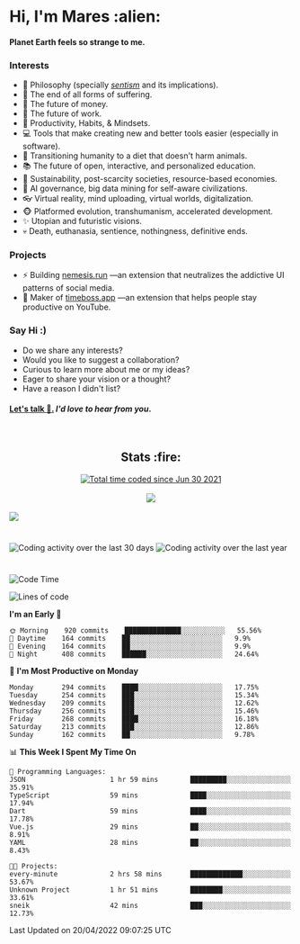 <h1>Hi, I'm Mares :alien:</h1>

#### Planet Earth feels so strange to me.

### **Interests**

- 🌊 Philosophy (specially [_sentism_][sentismmedium] and its implications).
- 🎯 The end of all forms of suffering.
- 💸 The future of money.
- 💼 The future of work.
- 🧠 Productivity, Habits, & Mindsets.
- 💻 Tools that make creating new and better tools easier (especially in software).
- 🥗 Transitioning humanity to a diet that doesn't harm animals.
- 📚 The future of open, interactive, and personalized education.
- 🌱 Sustainability, post-scarcity societies, resource-based economies.
- 🤖 AI governance, big data mining for self-aware civilizations.
- 👓 Virtual reality, mind uploading, virtual worlds, digitalization.
- 🐵 Platformed evolution, transhumanism, accelerated development.
- ✨ Utopian and futuristic visions.
- 💀 Death, euthanasia, sentience, nothingness, definitive ends.


### **Projects**

- ⚡ Building [nemesis.run](https://nemesis.run) —an extension that neutralizes the addictive UI patterns of social media.
- 💎 Maker of [timeboss.app](https://timeboss.app) —an extension that helps people stay productive on YouTube.


### **Say Hi :)**

- Do we share any interests?
- Would you like to suggest a collaboration?
- Curious to learn more about me or my ideas?
- Eager to share your vision or a thought?
- Have a reason I didn't list?

#### [Let's talk :wave:.](mailto:mareszhar@gmail.com) _I'd love to hear from you_.

[sentismmedium]: https://medium.com/@mareszhar/born-a-prisoner-a-reflection-about-life-its-struggles-and-a-plan-to-escape-d8566ce9b026

<br>

<h2 align="center">Stats :fire:</h2>

<div align="center">
  <a href="https://wakatime.com/@cfdc0e0d-4860-4b62-9ff0-cb659185525e">
    <img src="https://wakatime.com/badge/user/cfdc0e0d-4860-4b62-9ff0-cb659185525e.svg" alt="Total time coded since Jun 30 2021" />
  </a>
</div>

<br>

<!-- 
Add or remove this: 
&dates=B1AAB3FF 
...or this...
&date_format=M%20j%5B%2C%20Y%5D
from the *streak stats URL below* if they get bugged and aren't updating: 
-->

<div align="center">
  <img src="https://github-readme-streak-stats.herokuapp.com?user=mareszhar&theme=black-ice&hide_border=true&stroke=FFFFFF15&ring=DF8FFE&fire=DF8FFE&currStreakLabel=DF8FFE&background=1A232A&currStreakNum=86FFAB&dates=B1AAB3FF&date_format=M%20j%5B%2C%20Y%5D">
</div>

<br>

<img src="https://activity-graph.herokuapp.com/graph?username=mareszhar&theme=nord&bg_color=00000000&color=979797&line=DF8FFE&point=00000000&area=true&hide_border=true">

<br>

<h1></h1>

<img src="https://wakatime.com/share/@mares/5df0ff02-9c79-41b4-b540-51dc9c65a57b.svg" alt="Coding activity over the last 30 days" />
<img src="https://wakatime.com/share/@mares/ea89ba71-f374-40af-930c-e0655909fe37.svg" alt="Coding activity over the last year" />

<h1></h1>

<!--START_SECTION:waka-->
![Code Time](http://img.shields.io/badge/Code%20Time-515%20hrs%2048%20mins-blue)

![Lines of code](https://img.shields.io/badge/From%20Hello%20World%20I%27ve%20Written-132%20Thousand%20lines%20of%20code-blue)

**I'm an Early 🐤** 

```text
🌞 Morning    920 commits    ██████████████░░░░░░░░░░░   55.56% 
🌆 Daytime    164 commits    ██░░░░░░░░░░░░░░░░░░░░░░░   9.9% 
🌃 Evening    164 commits    ██░░░░░░░░░░░░░░░░░░░░░░░   9.9% 
🌙 Night      408 commits    ██████░░░░░░░░░░░░░░░░░░░   24.64%

```
📅 **I'm Most Productive on Monday** 

```text
Monday       294 commits    ████░░░░░░░░░░░░░░░░░░░░░   17.75% 
Tuesday      254 commits    ███░░░░░░░░░░░░░░░░░░░░░░   15.34% 
Wednesday    209 commits    ███░░░░░░░░░░░░░░░░░░░░░░   12.62% 
Thursday     256 commits    ███░░░░░░░░░░░░░░░░░░░░░░   15.46% 
Friday       268 commits    ████░░░░░░░░░░░░░░░░░░░░░   16.18% 
Saturday     213 commits    ███░░░░░░░░░░░░░░░░░░░░░░   12.86% 
Sunday       162 commits    ██░░░░░░░░░░░░░░░░░░░░░░░   9.78%

```


📊 **This Week I Spent My Time On** 

```text
💬 Programming Languages: 
JSON                     1 hr 59 mins        █████████░░░░░░░░░░░░░░░░   35.91% 
TypeScript               59 mins             ████░░░░░░░░░░░░░░░░░░░░░   17.94% 
Dart                     59 mins             ████░░░░░░░░░░░░░░░░░░░░░   17.78% 
Vue.js                   29 mins             ██░░░░░░░░░░░░░░░░░░░░░░░   8.91% 
YAML                     28 mins             ██░░░░░░░░░░░░░░░░░░░░░░░   8.43%

🐱‍💻 Projects: 
every-minute             2 hrs 58 mins       █████████████░░░░░░░░░░░░   53.67% 
Unknown Project          1 hr 51 mins        ████████░░░░░░░░░░░░░░░░░   33.61% 
sneik                    42 mins             ███░░░░░░░░░░░░░░░░░░░░░░   12.73%

```


 Last Updated on 20/04/2022 09:07:25 UTC
<!--END_SECTION:waka-->
